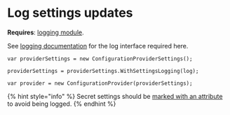 # Log settings updates

**Requires**: [logging module](../modules/logging.md).

See [logging documentation](https://vostok.gitbook.io/logging/) for the log interface required here. 

```text
var providerSettings = new ConfigurationProviderSettings();

providerSettings = providerSettings.WithSettingsLogging(log);

var provider = new ConfigurationProvider(providerSettings);
```

{% hint style="info" %}
Secret settings should be [marked with an attribute](make-settings-secret.md) to avoid being logged.
{% endhint %}



